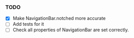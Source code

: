  ### TODO


 - [X] Make NavigationBar.notched more accurate
 - [ ] Add tests for it
 - [ ] Check all properties of NavigationBar are set correctly.